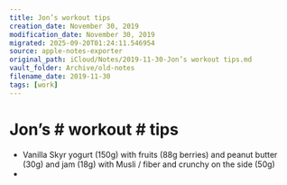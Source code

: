 ```yaml
---
title: Jon’s workout tips
creation_date: November 30, 2019
modification_date: November 30, 2019
migrated: 2025-09-20T01:24:11.546954
source: apple-notes-exporter
original_path: iCloud/Notes/2019-11-30-Jon’s workout tips.md
vault_folder: Archive/old-notes
filename_date: 2019-11-30
tags: [work]
---
```



# Jon’s # workout # tips
- Vanilla Skyr yogurt (150g) with fruits (88g berries) and peanut butter (30g) and jam (18g) with Musli / fiber and crunchy on the side (50g)
- 

